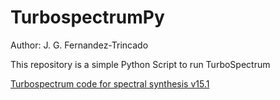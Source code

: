 TurbospectrumPy
===

Author: J. G. Fernandez-Trincado

This repository is a simple Python Script to run TurboSpectrum

[Turbospectrum code for spectral synthesis v15.1](http://www.pages-perso-bertrand-plez.univ-montp2.fr)
